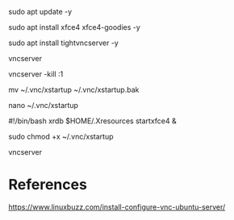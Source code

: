 sudo apt update -y

sudo apt install xfce4 xfce4-goodies -y

sudo apt install tightvncserver -y

vncserver

vncserver -kill :1

mv ~/.vnc/xstartup ~/.vnc/xstartup.bak

nano ~/.vnc/xstartup

#!/bin/bash
xrdb $HOME/.Xresources
startxfce4 &

sudo chmod +x ~/.vnc/xstartup

vncserver 

# References
https://www.linuxbuzz.com/install-configure-vnc-ubuntu-server/

